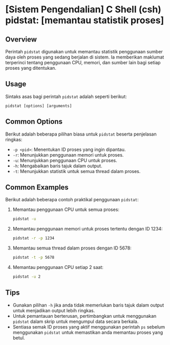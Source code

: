 # [Sistem Pengendalian] C Shell (csh) pidstat: [memantau statistik proses]

## Overview
Perintah `pidstat` digunakan untuk memantau statistik penggunaan sumber daya oleh proses yang sedang berjalan di sistem. Ia memberikan maklumat terperinci tentang penggunaan CPU, memori, dan sumber lain bagi setiap proses yang ditentukan.

## Usage
Sintaks asas bagi perintah `pidstat` adalah seperti berikut:

```
pidstat [options] [arguments]
```

## Common Options
Berikut adalah beberapa pilihan biasa untuk `pidstat` beserta penjelasan ringkas:

- `-p <pid>`: Menentukan ID proses yang ingin dipantau.
- `-r`: Menunjukkan penggunaan memori untuk proses.
- `-u`: Menunjukkan penggunaan CPU untuk proses.
- `-h`: Mengabaikan baris tajuk dalam output.
- `-t`: Menunjukkan statistik untuk semua thread dalam proses.

## Common Examples
Berikut adalah beberapa contoh praktikal penggunaan `pidstat`:

1. Memantau penggunaan CPU untuk semua proses:
   ```bash
   pidstat -u
   ```

2. Memantau penggunaan memori untuk proses tertentu dengan ID 1234:
   ```bash
   pidstat -r -p 1234
   ```

3. Memantau semua thread dalam proses dengan ID 5678:
   ```bash
   pidstat -t -p 5678
   ```

4. Memantau penggunaan CPU setiap 2 saat:
   ```bash
   pidstat -u 2
   ```

## Tips
- Gunakan pilihan `-h` jika anda tidak memerlukan baris tajuk dalam output untuk menjadikan output lebih ringkas.
- Untuk pemantauan berterusan, pertimbangkan untuk menggunakan `pidstat` dalam skrip untuk mengumpul data secara berkala.
- Sentiasa semak ID proses yang aktif menggunakan perintah `ps` sebelum menggunakan `pidstat` untuk memastikan anda memantau proses yang betul.